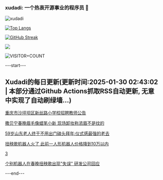 ### xudadi: 一个热衷开源事业的程序员 👋

![xudadi](https://github-readme-stats-git-masterorgs-github-readme-stats-team.vercel.app/api?username=xudadi)

[![Top Langs](https://github-readme-stats.vercel.app/api/top-langs/?username=xudadi)](https://github.com/anuraghazra/github-readme-stats)

[![GitHub Streak](https://streak-stats.demolab.com?user=xudadi&locale=zh_Hans)](https://git.io/streak-stats)

![](https://raw.githubusercontent.com/xudadi/xudadi/main/assets/github-contribution-grid-snake.svg)

![VISITOR+COUNT](https://komarev.com/ghpvc/?username=xudadi&label=VISITOR+COUNT)


---start---

## Xudadi的每日更新(更新时间:2025-01-30 02:43:02 | 本部分通过Github Actions抓取RSS自动更新, 无意中实现了自动刷绿墙...)

[重庆市沙坪坝区新丝路小学校招聘教师公告](https://www.gongkaoleida.com/article/2277560)

[撒贝宁春晚眉毛像蜡笔小新 现场卸妆称浓眉不是纹的](https://m.163.com/news/article/JN3APA8H0530JPVV.html)

[59岁山东老人终于不用出门磕头拜年:仪式感最强的老去](https://m.163.com/news/article/JN3D90M00514D9AO.html)

[扭秧歌机器人火了 此前一人形机器人价格降到10万以内](https://m.163.com/news/article/JN2N79GJ051492T3.html)

[3](https://m.163.com/touch/news/sub/domestic)

[个别机器人在春晚扭秧歌出现"失误" 研发公司回应](https://m.163.com/news/article/JN317CIK00019SNS.html)

---end---
